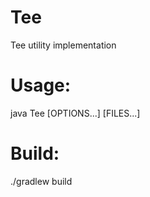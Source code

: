 # Tee
Tee utility implementation

# Usage:
java Tee [OPTIONS...] [FILES...]

# Build:
./gradlew build
